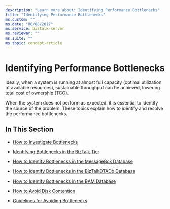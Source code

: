 ```yaml
---
description: "Learn more about: Identifying Performance Bottlenecks"
title: "Identifying Performance Bottlenecks"
ms.custom: ""
ms.date: "06/08/2017"
ms.service: biztalk-server
ms.reviewer: ""
ms.suite: ""
ms.topic: concept-article
---
```

# Identifying Performance Bottlenecks
Ideally, when a system is running at almost full capacity (optimal utilization of available resources), sustainable throughput can be achieved, lowering total cost of ownership (TCO).  
  
 When the system does not perform as expected, it is essential to identify the source of the problem. These topics explain how to identify and resolve the performance bottlenecks.  
  
## In This Section  
  
-   [How to Investigate Bottlenecks](../core/how-to-investigate-bottlenecks.md)  
  
-   [Identifying Bottlenecks in the BizTalk Tier](../core/identifying-bottlenecks-in-the-biztalk-tier.md)  
  
-   [How to Identify Bottlenecks in the MessageBox Database](../core/how-to-identify-bottlenecks-in-the-messagebox-database2.md)

- [How to Identify Bottlenecks in the BizTalkDTADb Database](../core/how-to-identify-bottlenecks-in-the-biztalkdtadb-database.md)

- [How to Identify Bottlenecks in the BAM Database](../core/how-to-identify-bottlenecks-in-the-bam-database.md)

- [How to Avoid Disk Contention](../core/how-to-avoid-disk-contention1.md)
  
-   [Guidelines for Avoiding Bottlenecks](../core/guidelines-for-avoiding-bottlenecks.md)
